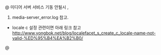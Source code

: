 @ 미디어 서버 서비스 기동 안될시 ,
1) media-server_error.log 참고.

- locale c 설정 관련이면 아래 링크 참고
http://www.yongbok.net/blog/localefacet_s_create_c_locale-name-not-valid-%ED%95%B4%EA%B2%B0/



@ 

